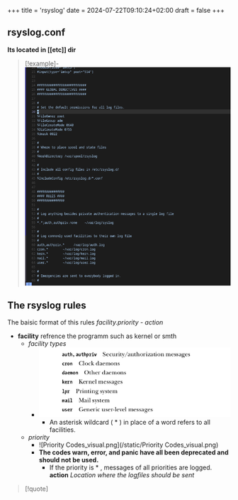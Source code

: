 +++
title = 'rsyslog'
date = 2024-07-22T09:10:24+02:00
draft = false
+++

## rsyslog.conf
**Its located in [[etc]] dir** 
>[!example]-
>![Pasted_image_20230407153603.png](/static/Pasted_image_20230407153603.png)
>

## The rsyslog rules 
The baisic format of this rules 
*facility.priority - action*

- **facility** refrence the programm such as kernel or smth 
	- *facility types*
		- ![FacilityTypes_visual.png](/static/FacilityTypes_visual.png)
			- An asterisk wildcard ( * ) in place of a word refers to all facilities.
	- *priority*
		- ![Priority Codes_visual.png](/static/Priority Codes_visual.png)
		- **The codes warn, error, and panic have all been deprecated and should not be used.**
			- If the priority is * , messages of all priorities are logged.
**action**
	*Location where the logfiles should be sent*



>[!quote] 
